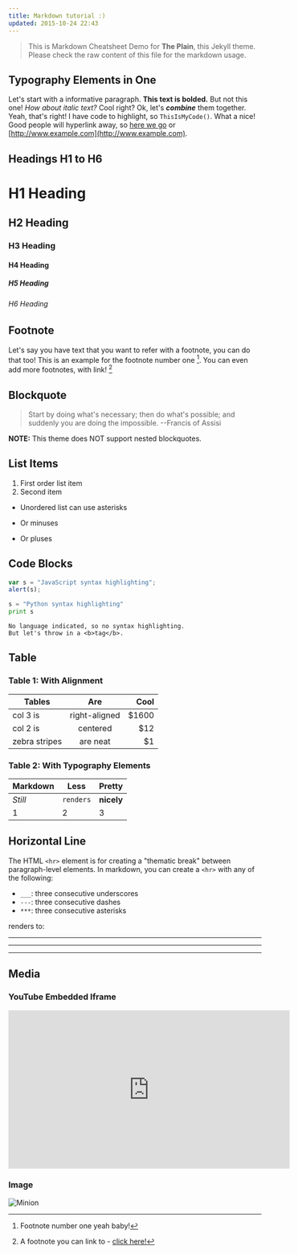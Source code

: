 ```yaml
---
title: Markdown tutorial :)
updated: 2015-10-24 22:43
---
```


> This is Markdown Cheatsheet Demo for **The Plain**, this Jekyll theme. Please check the raw content of this file for the markdown usage.

## Typography Elements in One

Let's start with a informative paragraph. **This text is bolded.** But not this one! _How about italic text?_ Cool right? Ok, let's **_combine_** them together. Yeah, that's right! I have code to highlight, so `ThisIsMyCode()`. What a nice! Good people will hyperlink away, so [here we go](#) or [http://www.example.com](http://www.example.com).

<div class="divider"></div>

## Headings H1 to H6

# H1 Heading

## H2 Heading

### H3 Heading

#### H4 Heading

##### H5 Heading

###### H6 Heading

<div class="divider"></div>

## Footnote

Let's say you have text that you want to refer with a footnote, you can do that too! This is an example for the footnote number one [^1]. You can even add more footnotes, with link! [^2]

<div class="divider"></div>

## Blockquote

> Start by doing what's necessary; then do what's possible; and suddenly you are doing the impossible. --Francis of Assisi

**NOTE:** This theme does NOT support nested blockquotes.

<div class="divider"></div>

## List Items

1. First order list item
2. Second item

* Unordered list can use asterisks
- Or minuses
+ Or pluses

<div class="divider"></div>

## Code Blocks

```javascript
var s = "JavaScript syntax highlighting";
alert(s);
```

```python
s = "Python syntax highlighting"
print s
```

```
No language indicated, so no syntax highlighting.
But let's throw in a <b>tag</b>.
```

<div class="divider"></div>

## Table

### Table 1: With Alignment

| Tables        | Are           | Cool  |
| ------------- |:-------------:| -----:|
| col 3 is      | right-aligned | $1600 |
| col 2 is      | centered      |   $12 |
| zebra stripes | are neat      |    $1 |

### Table 2: With Typography Elements

Markdown | Less | Pretty
--- | --- | ---
*Still* | `renders` | **nicely**
1 | 2 | 3

<div class="divider"></div>

## Horizontal Line

The HTML `<hr>` element is for creating a "thematic break" between paragraph-level elements. In markdown, you can create a `<hr>` with any of the following:

* `___`: three consecutive underscores
* `---`: three consecutive dashes
* `***`: three consecutive asterisks

renders to:

___

---

***

<div class="divider"></div>

## Media

### YouTube Embedded Iframe

<iframe width="560" height="315" src="https://www.youtube.com/embed/n1a7o44WxNo" frameborder="0" allowfullscreen></iframe>

### Image

![Minion](http://octodex.github.com/images/minion.png)

[^1]: Footnote number one yeah baby!

[^2]: A footnote you can link to - [click here!](#)
